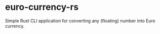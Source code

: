 # euro-currency-rs

Simple Rust CLI application for converting any (floating) number into Euro currency.
